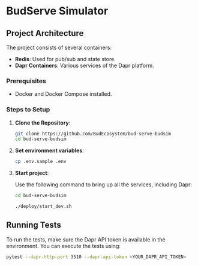 # BudServe Simulator


## Project Architecture

The project consists of several containers:

- **Redis**: Used for pub/sub and state store.
- **Dapr Containers**: Various services of the Dapr platform.
  
### Prerequisites

- Docker and Docker Compose installed.

### Steps to Setup

1. **Clone the Repository**:
    ```bash
    git clone https://github.com/BudEcosystem/bud-serve-budsim
    cd bud-serve-budsim
    ```
2. **Set environment variables**:
    ```bash
    cp .env.sample .env
    ```
3. **Start project**:
    
    Use the following command to bring up all the services, including Dapr:
    ```bash
    cd bud-serve-budsim

    ./deploy/start_dev.sh
    ```

## Running Tests

To run the tests, make sure the Dapr API token is available in the environment. You can execute the tests using:

```bash
pytest --dapr-http-port 3510 --dapr-api-token <YOUR_DAPR_API_TOKEN>
```